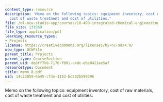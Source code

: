 ```yaml
---
content_type: resource
description: 'Memo on the following topics: equipment inventory, cost of raw materials,
  cost of waste treatment and cost of utilities.'
file: /ol-ocw-studio-app/courses/10-490-integrated-chemical-engineering-i-fall-2006/14c230596b45cfde1153bc532b599396_memo_8.pdf
file_size: 131969
file_type: application/pdf
learning_resource_types:
- Projects
license: https://creativecommons.org/licenses/by-nc-sa/4.0/
ocw_type: OCWFile
parent_title: Projects
parent_type: CourseSection
parent_uid: de8ff7b0-7170-f001-c4dc-ebe8421ae5af
resourcetype: Document
title: memo_8.pdf
uid: 14c23059-6b45-cfde-1153-bc532b599396
---
```

Memo on the following topics: equipment inventory, cost of raw materials, cost of waste treatment and cost of utilities.